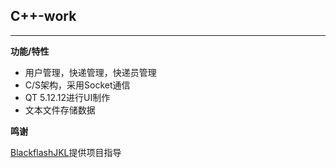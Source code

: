 ## C++-work
---

**功能/特性**

- 用户管理，快递管理，快递员管理
- C/S架构，采用Socket通信
- QT 5.12.12进行UI制作
- 文本文件存储数据

**鸣谢**

[BlackflashJKL](https://github.com/BlackflashJKL)提供项目指导
